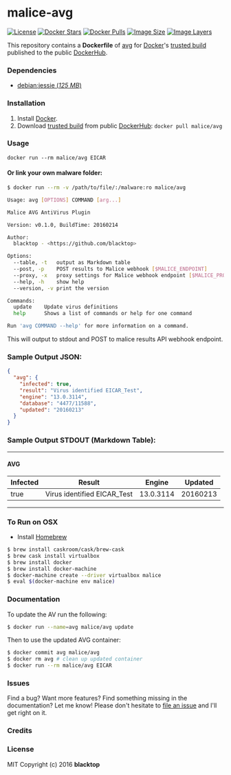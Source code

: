 # malice-avg

[![License](http://img.shields.io/:license-mit-blue.svg)](http://doge.mit-license.org)
[![Docker Stars](https://img.shields.io/docker/stars/malice/avg.svg)][hub]
[![Docker Pulls](https://img.shields.io/docker/pulls/malice/avg.svg)][hub]
[![Image Size](https://img.shields.io/imagelayers/image-size/malice/avg/latest.svg)](https://imagelayers.io/?images=malice/avg:latest)
[![Image Layers](https://img.shields.io/imagelayers/layers/malice/avg/latest.svg)](https://imagelayers.io/?images=malice/avg:latest)

This repository contains a **Dockerfile** of [avg](http://www.avg.net/lang/en/) for [Docker](https://www.docker.io/)'s [trusted build](https://index.docker.io/u/malice/avg/) published to the public [DockerHub](https://index.docker.io/).

### Dependencies

* [debian:jessie (*125 MB*)](https://index.docker.io/_/debian/)

### Installation

1. Install [Docker](https://www.docker.io/).
2. Download [trusted build](https://hub.docker.com/r/malice/avg/) from public [DockerHub](https://hub.docker.com): `docker pull malice/avg`

### Usage

    docker run --rm malice/avg EICAR

#### Or link your own malware folder:
```bash
$ docker run --rm -v /path/to/file/:/malware:ro malice/avg

Usage: avg [OPTIONS] COMMAND [arg...]

Malice AVG AntiVirus Plugin

Version: v0.1.0, BuildTime: 20160214

Author:
  blacktop - <https://github.com/blacktop>

Options:
  --table, -t	output as Markdown table
  --post, -p	POST results to Malice webhook [$MALICE_ENDPOINT]
  --proxy, -x	proxy settings for Malice webhook endpoint [$MALICE_PROXY]
  --help, -h	show help
  --version, -v	print the version

Commands:
  update	Update virus definitions
  help		Shows a list of commands or help for one command

Run 'avg COMMAND --help' for more information on a command.
```

This will output to stdout and POST to malice results API webhook endpoint.

### Sample Output JSON:
```json
{
  "avg": {
    "infected": true,
    "result": "Virus identified EICAR_Test",
    "engine": "13.0.3114",
    "database": "4477/11588",
    "updated": "20160213"
  }
}
```
### Sample Output STDOUT (Markdown Table):
---
#### AVG
| Infected | Result                      | Engine    | Updated  |
| -------- | --------------------------- | --------- | -------- |
| true     | Virus identified EICAR_Test | 13.0.3114 | 20160213 |
---
### To Run on OSX
 - Install [Homebrew](http://brew.sh)

```bash
$ brew install caskroom/cask/brew-cask
$ brew cask install virtualbox
$ brew install docker
$ brew install docker-machine
$ docker-machine create --driver virtualbox malice
$ eval $(docker-machine env malice)
```

### Documentation
To update the AV run the following:
```bash
$ docker run --name=avg malice/avg update
```
Then to use the updated AVG container:
```bash
$ docker commit avg malice/avg
$ docker rm avg # clean up updated container
$ docker run --rm malice/avg EICAR
```

### Issues

Find a bug? Want more features? Find something missing in the documentation? Let me know! Please don't hesitate to [file an issue](https://github.com/maliceio/malice-av/issues/new) and I'll get right on it.

### Credits

### License
MIT Copyright (c) 2016 **blacktop**

[hub]: https://hub.docker.com/r/malice/avg/
